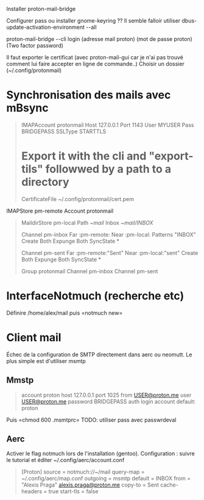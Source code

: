 Installer proton-mail-bridge 

Configurer pass ou installer gnome-keyring ??
Il semble falloir utiliser
dbus-update-activation-environment --all

proton-mail-bridge --cli
login (adresse mail proton) (mot de passe proton) (Two factor password)

Il faut exporter le certificat (avec proton-mail-gui car je n'ai pas trouvé comment lui faire accepter en ligne de commande..)
Choisir un dossier (~/.config/protonmail)


# Synchronisation des mails avec mBsync

> IMAPAccount protonmail
> Host 127.0.0.1
> Port 1143
> User MYUSER
> Pass  BRIDGEPASS
> SSLType STARTTLS
> # Export it with the cli and "export-tils" followwed by a path to a directory
> CertificateFile \~/.config/protonmail/cert.pem
> 
IMAPStore pm-remote
Account protonmail
> MaildirStore pm-local
> Path ~_mail_
> Inbox ~_mail/INBOX_
> 
> Channel pm-inbox
> Far :pm-remote:
> Near :pm-local:
> Patterns "INBOX"
> Create Both
> Expunge Both
> SyncState *
> 
> Channel pm-sent
> Far :pm-remote:"Sent"
> Near :pm-local:"sent"
> Create Both
> Expunge Both
> SyncState *
> 
> Group protonmail
> Channel pm-inbox
> Channel pm-sent


# InterfaceNotmuch (recherche etc)
Définire /home/alex/mail puis =notmuch new=



# Client mail

Échec de la configuration de SMTP directement dans aerc ou neomutt. Le
plus simple est d'utiliser msmtp


## Mmstp




> account proton
> host 127.0.0.1
> port 1025
> from USER@proton.me
> user USER@proton.me
> password BRIDGEPASS
> auth login
> account default: proton

Puis =chmod 600 .msmtprc= TODO: utiliser pass avec passwrdeval


## Aerc

Activer le flag notmuch lors de l'installation (gentoo). Configuration :
suivre le tutorial et éditer ~/.config/aerc/account.conf

> [Proton]
> source        = notmuch://~/mail
> query-map = ~/.config/aerc/map.conf
> outgoing      = msmtp
> default       = INBOX
> from          = "Alexis Praga" alexis.praga@proton.me
> copy-to = Sent
> cache-headers = true
> start-tls = false
